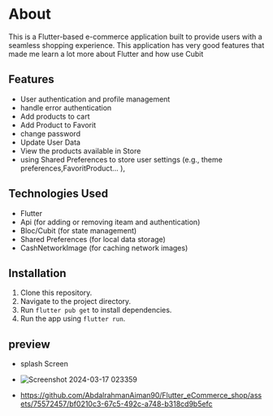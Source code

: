 # About

This is a Flutter-based e-commerce application built to provide users with a seamless shopping experience.
This application has very good features that made me learn a lot more about Flutter and how use Cubit 


## Features
- User authentication and profile management
-  handle error authentication
- Add products to cart
- Add Product to Favorit
- change password
- Update User Data 
- View the products available in Store
- using Shared Preferences to store user settings (e.g., theme preferences,FavoritProduct... ),
## Technologies Used
- Flutter
- Api (for adding or removing iteam and authentication)
- Bloc/Cubit (for state management)
- Shared Preferences (for local data storage)
- CashNetworkImage (for caching network images)
## Installation
1. Clone this repository.
2. Navigate to the project directory.
3. Run `flutter pub get` to install dependencies.
4. Run the app using `flutter run`.

## preview
- splash Screen
- ![Screenshot 2024-03-17 023359](https://github.com/AbdalrahmanAiman90/Flutter_eCommerce_shop/assets/75572457/993c1bcf-5ba5-4e04-835c-65285d180931)


- https://github.com/AbdalrahmanAiman90/Flutter_eCommerce_shop/assets/75572457/bf0210c3-67c5-492c-a748-b318cd9b5efc


